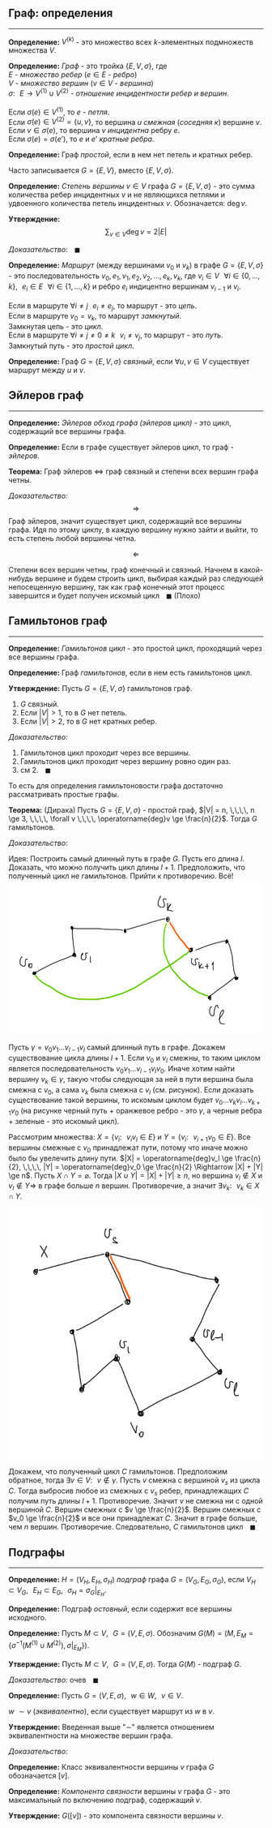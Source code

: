 ## Граф: определения

---

**Определение:**<a name="definition-0"></a> $V^{(k)}$ - это множество всех $k$-элементных подмножеств множества $V$.

**Определение:**<a name="definition-1"></a> *Граф* - это тройка $\{E, V, \sigma\}$, где<br>
$E$ - *множество ребер* ($e \in E$ - *ребро*)<br>
$V$ - *множество вершин* ($v \in V$ - *вершина*)<br>
$\sigma: \,\,\,\, E \to V^{(1)} \cup V^{(2)}$ - *отношение инцидентности ребер и вершин*.
<br>
<br>
Если $\sigma(e) \in V^{(1)}$, то $e$ - *петля*.<br>
Если $\sigma(e) \in V^{(2)} = \{u, v\}$, то вершина $u$ *смежная* (*соседняя к*) вершине $v$.<br>
Если $v \in \sigma(e)$, то вершина $v$ *инцидентна* ребру $e$.<br>
Если $\sigma(e) = \sigma(e’)$, то $e$ и $e’$ *кратные ребра*.<br>

**Определение:**<a name="definition-2"></a> Граф *простой*, если в нем нет петель и кратных ребер.<br>

Часто записывается $G = \{E, V\}$, вместо $\{E, V, \sigma\}$.

**Определение:**<a name="definition-3"></a> *Степень вершины* $v \in V$ графа $G = \{E, V, \sigma\}$ - это сумма количества ребер инцидентных $v$ и не являющихся петлями и удвоенного количества петель инцидентных $v$.
Обозначается: $\operatorname{deg}v$.

**Утверждение:**<a name="statement-0"></a> $$\displaystyle \sum_{v \in V}\operatorname{deg}v = 2|E|$$

*Доказательство:* $\,\,\,\,\blacksquare$

**Определение:**<a name="definition-4"></a>
*Маршрут* (между вершинами $v_0$ и $v_k$) в графе $G = \{E, V, \sigma\}$ - это последовательность $v_0, e_1, v_1, e_2, v_2, \ldots, e_k, v_k$, где $v_i \in V \,\,\,\,\forall i \in \{0, \ldots, k\}, \,\,\,\, e_i \in E \,\,\,\,\forall i \in \{1, \ldots, k\}$ и ребро $e_i$ индицентно вершинам $v_{i - 1}$ и $v_i$.<br>
<br>
Если в маршруте $\forall i \ne j \,\,\,\, e_i \ne e_j$, то маршрут - это *цепь*.<br>
Если в маршруте $v_0 = v_k$, то маршрут *замкнутый*.<br>
Замкнутая цепь - это *цикл*.<br>
Если в маршруте $\forall i \ne j \ne 0 \ne k \,\,\,\, v_i \ne v_j$, то маршрут - это *путь*.<br>
Замкнутый путь - это *простой цикл*.

**Определение:**<a name="definition-5"></a> Граф $G = \{E, V , \sigma\}$ *связный*, если $\forall u, v \in V$ существует маршрут между $u$ и $v$. 

## Эйлеров граф

---

**Определение:**<a name="definition-6"></a> *Эйлеров обход графа (эйлеров цикл)* - это цикл, содержащий все вершины графа.

**Определение:**<a name="definition-7"></a> Если в графе существует эйлеров цикл, то граф - *эйлеров*.

**Теорема:**<a name="theorem-0"></a> Граф эйлеров $\Leftrightarrow$ граф связный и степени всех вершин графа четны.

*Доказательство:* $$\Rightarrow$$
Граф эйлеров, значит существует цикл, содержащий все вершины графа. Идя по этому циклу, в каждую вершину нужно зайти и выйти, то есть степень любой вершины четна.

$$\Leftarrow$$

Степени всех вершин четны, граф конечный и связный. Начнем в какой-нибудь вершине и будем строить цикл, выбирая каждый раз следующей непосещенную вершину, так как граф конечный этот процесс завершится и будет получен искомый цикл $\,\,\,\,\blacksquare$ (Плохо)

## Гамильтонов граф

---

**Определение:**<a name="definition-8"></a> *Гамильтонов цикл* - это простой цикл, проходящий через все вершины графа.

**Определение:**<a name="definition-9"></a> Граф *гамильтонов*, если в нем есть гамильтонов цикл.

**Утверждение:**<a name="statement-1"></a> Пусть $G = \{E, V, \sigma\}$ гамильтонов граф.

1. $G$ связный.
2. Если $|V| > 1$, то в $G$ нет петель.
3. Если $|V| > 2$, то в $G$ нет кратных ребер.

*Доказательство:*

1. Гамильтонов цикл проходит через все вершины.
2. Гамильтонов цикл проходит через вершину ровно один раз.
3. см 2. $\,\,\,\,\blacksquare$

То есть для определения гамильтоновости графа достаточно рассматривать простые графы.

**Теорема:**<a name="theorem-1"></a> (Дирака) Пусть $G = \{E, V, \sigma\}$ - простой граф, $|V| = n, \,\,\,\, n \ge 3, \,\,\,\, \forall v \,\,\,\, \operatorname{deg}v \ge \frac{n}{2}$. Тогда $G$ гамильтонов.

*Доказательство:* 

Идея: Построить самый длинный путь в графе $G$. Пусть его длина $l$. Доказать, что можно получить цикл длины $l + 1$. Предположить, что полученный цикл не гамильтонов. Прийти к противоречию. Всё!
![](img/gamilton.png)

Пусть $\gamma = v_0v_1\ldots v_{l-1}v_l$ самый длинный путь в графе. Докажем существование цикла длины $l + 1$.
Если $v_0$ и $v_l$ смежны, то таким циклом является последовательность $v_0v_1\ldots v_{l-1}v_lv_0$.
Иначе хотим найти вершину $v_k \in \gamma$, такую чтобы следующая за ней в пути вершина была смежна с $v_0$, а сама $v_k$ была смежна с $v_l$ (см. рисунок). Если доказать существование такой вершины, то искомым циклом будет $v_0\ldots v_kv_l\ldots v_{k + 1}v_0$ (на рисунке черный путь + оранжевое ребро - это $\gamma$, а черные ребра + зеленые - это искомый цикл).

Рассмотрим множества: $X = \{v_i: \,\,\,\, v_iv_l \in E\}$ и $Y = \{v_i: \,\,\,\, v_{i + 1}v_0 \in E\}$.
Все вершины смежные с $v_0$ принадлежат пути, потому что иначе можно было бы увелечить длину пути.
$|X| = \operatorname{deg}v_l \ge \frac{n}{2}, \,\,\,\, |Y| = \operatorname{deg}v_0 \ge \frac{n}{2} \Rightarrow |X| + |Y| \ge n$. Пусть $X \cap Y = \varnothing$. Тогда $|X \cup Y| = |X| + |Y| \ge n$, но вершина $v_l \not \in X$ и $v_l \not \in Y \Rightarrow$ в графе больше $n$ вершин. Противоречие, а значит $\exists v_k: \,\,\,\, v_k \in X \cap Y$.

![](img/gamilton2.png)

Докажем, что полученный цикл $C$ гамильтонов. Предположим обратное, тогда $\exists v \in V: \,\,\,\, v \not\in \gamma$. Пусть $v$ смежна с вершиной $v_s$ из цикла $C$. Тогда выбросив любое из смежных с $v_s$ ребер, принадлежащих $C$ получим путь длины $l + 1$. Противоречие. Значит $v$ не смежна ни с одной вершиной $C$. Вершин смежных с $v \ge \frac{n}{2}$. Вершин смежных с $v_0 \ge \frac{n}{2}$ и все они принадлежат $C$. Значит в графе больше, чем $n$ вершин. Противоречие. Следовательно, $C$ гамильтонов цикл $\,\,\,\,\blacksquare$

## Подграфы

---

**Определение:**<a name="definition-10"></a> $H = (V_H, E_H, \sigma_H)$ *подграф* графа $G = (V_G, E_G, \sigma_G)$, если $V_H \subset V_G, \,\,\,\, E_H \subset E_G, \,\,\,\, \sigma_H = \sigma_G |_{E_H}$.

**Определение:**<a name="definition-11"></a> Подграф *остовный*, если содержит все вершины исходного.

**Определение:**<a name="definition-12"></a> Пусть $M \subset V, \,\,\,\, G = (V, E, \sigma)$. Обозначим $G(M) = (M, E_M = \{\sigma^{-1}(M^{(1)} \cup M^{(2)}), \sigma |_{E_M}\})$.

**Утверждение:**<a name="statement-2"></a> Пусть $M \subset V, \,\,\,\, G = (V, E, \sigma)$. Тогда $G(M)$ - подграф $G$.

*Доказательство:* очев $\,\,\,\,\blacksquare$

**Определение:**<a name="definition-13"></a> Пусть $G = (V, E, \sigma), \,\,\,\, w \in W, \,\,\,\, v \in V$. 

$w ~\sim v$ (*эквивалентно*), если существует маршрут из $w$ в $v$.

**Утверждение:**<a name="statement-3"></a> Введенная выше "$\sim$" является отношением эквивалентности на множестве вершин графа.

*Доказательство:* 

**Определение:**<a name="definition-15"></a> Класс эквивалентности вершины $v$ графа $G$ обозначается $[v]$.

**Определение:**<a name="definition-14"></a> *Компонента связности* вершины $v$ графа $G$ - это максимальный по включению подграф, содержащий $v$.

**Утверждение:**<a name="statement-4"></a> $G([v])$ - это компонента связности вершины $v$.